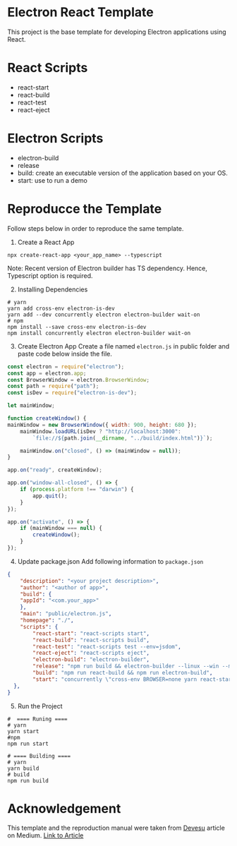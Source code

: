 # Electron React Template
This project is the base template for developing Electron applications using React.

# React Scripts
- react-start
- react-build
- react-test
- react-eject

# Electron Scripts
- electron-build
- release
- build: create an executable version of the application based on your OS.
- start: use to run a demo

# Reproducce the Template
Follow steps below in order to reproduce the same template.

1. Create a React App
```shell
npx create-react-app <your_app_name> --typescript
```
Note: Recent version of Electron builder has TS dependency. Hence, Typescript option is required.

2. Installing Dependencies
```shell
# yarn
yarn add cross-env electron-is-dev
yarn add --dev concurrently electron electron-builder wait-on
# npm
npm install --save cross-env electron-is-dev
npm install concurrently electron electron-builder wait-on
```

3. Create Electron App
Create a file named `electron.js` in public folder and paste code below inside the file.

```js
const electron = require("electron");
const app = electron.app;
const BrowserWindow = electron.BrowserWindow;
const path = require("path");
const isDev = require("electron-is-dev");

let mainWindow;

function createWindow() {
mainWindow = new BrowserWindow({ width: 900, height: 680 });
    mainWindow.loadURL(isDev ? "http://localhost:3000": 
        `file://${path.join(__dirname, "../build/index.html")}`);

    mainWindow.on("closed", () => (mainWindow = null));
}

app.on("ready", createWindow);

app.on("window-all-closed", () => {
    if (process.platform !== "darwin") {
        app.quit();
    }
});

app.on("activate", () => {
    if (mainWindow === null) {
        createWindow();
    }
});
```

4. Update package.json
Add following information to `package.json`

```json
{
    "description": "<your project description>",
    "author": "<author of app>",
    "build": {
    "appId": "<com.your_app>"
    },
    "main": "public/electron.js",
    "homepage": "./",
    "scripts": {
        "react-start": "react-scripts start",
        "react-build": "react-scripts build",
        "react-test": "react-scripts test --env=jsdom",
        "react-eject": "react-scripts eject",
        "electron-build": "electron-builder",
        "release": "npm run build && electron-builder --linux --win --mac --x64 --ia32 --publish never",
        "build": "npm run react-build && npm run electron-build",
        "start": "concurrently \"cross-env BROWSER=none yarn react-start\" \"wait-on http://localhost:3000 && electron .\""
  },
}
```

5. Run the Project

```shell
#  ==== Runing ====
# yarn
yarn start
#npm
npm run start

# ==== Building ====
# yarn
yarn build
# build
npm run build
```


# Acknowledgement
This template and the reproduction manual were taken from [Devesu](https://medium.com/@devesu) article on Medium. [Link to Article](https://medium.com/@devesu/how-to-build-a-react-based-electron-app-d0f27413f17f)